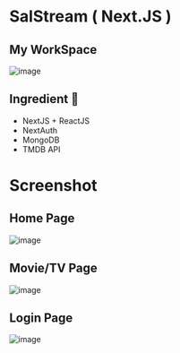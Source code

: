 # SalStream ( Next.JS )

## My WorkSpace

![image](https://user-images.githubusercontent.com/86192249/218677240-932b4e0d-2b3f-4a3e-acb3-ee5ca30ce891.png)


## Ingredient 🍗  
  - NextJS + ReactJS
  - NextAuth
  - MongoDB
  - TMDB API


# Screenshot

## Home Page

![image](https://user-images.githubusercontent.com/86192249/218676457-e9b5fcff-751c-487e-ad14-b0c1b47de73b.png)


## Movie/TV Page

![image](https://user-images.githubusercontent.com/86192249/218677891-45873845-66e4-47c6-be8f-48f0c9421f3c.png)


##  Login Page

![image](https://user-images.githubusercontent.com/86192249/218678037-995678b4-52cf-40be-a555-aa00d69c5cf2.png)







  
  
